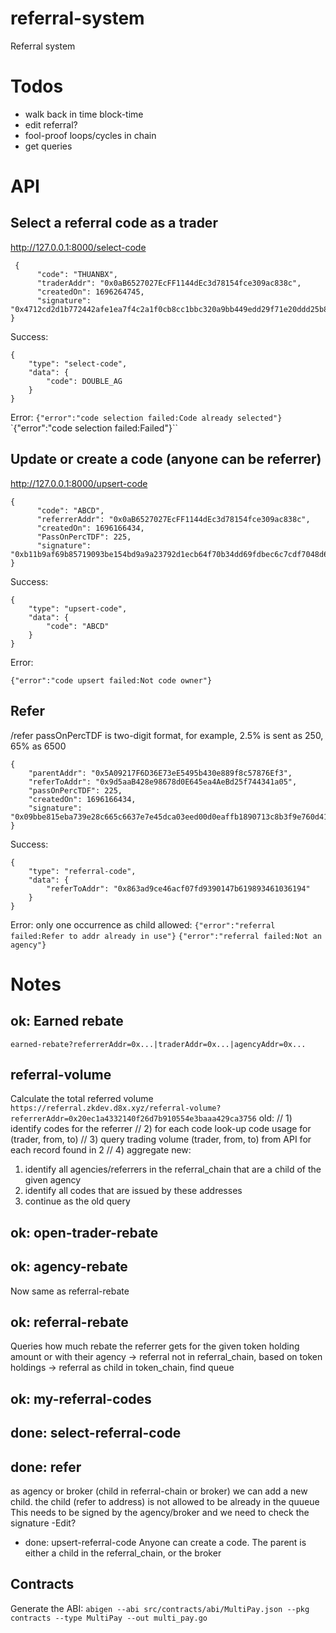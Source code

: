 # referral-system
Referral system

# Todos

- walk back in time block-time
- edit referral?
- fool-proof loops/cycles in chain
- get queries

# API

## Select a referral code as a trader

http://127.0.0.1:8000/select-code

```
 {
      "code": "THUANBX",
      "traderAddr": "0x0aB6527027EcFF1144dEc3d78154fce309ac838c",
      "createdOn": 1696264745,
      "signature": "0x4712cd2d1b772442afe1ea7f4c2a1f0cb8cc1bbc320a9bb449edd29f71e20ddd25b81daeb5a026f0d5e8361fe3739a365590ca9a6f416807ece8dd0ee3fd0a0e1b"
}
```
Success:
```
{
    "type": "select-code",
    "data": {
        "code": DOUBLE_AG
    }
}
```
Error:
`{"error":"code selection failed:Code already selected"}`
`{"error":"code selection failed:Failed"}``

## Update or create a code (anyone can be referrer)

http://127.0.0.1:8000/upsert-code

```
{
      "code": "ABCD",
      "referrerAddr": "0x0aB6527027EcFF1144dEc3d78154fce309ac838c",
      "createdOn": 1696166434,
      "PassOnPercTDF": 225,
      "signature": "0xb11b9af69b85719093be154bd9a9a23792d1ecb64f70b34dd69fdbec6c7cdf7048d62c6a6d94ee9f65e78aafad2ea45d94765e285a18485b879f814fde17c6b01b"
}
```
Success:
```
{
    "type": "upsert-code",
    "data": {
        "code": "ABCD"
    }
}
```
Error:
```
{"error":"code upsert failed:Not code owner"}
```

## Refer
/refer
passOnPercTDF is two-digit format, for example, 2.5% is sent as 250, 65% as 6500

```
{
    "parentAddr": "0x5A09217F6D36E73eE5495b430e889f8c57876Ef3",
    "referToAddr": "0x9d5aaB428e98678d0E645ea4AeBd25f744341a05",
    "passOnPercTDF": 225,
    "createdOn": 1696166434,
    "signature": "0x09bbe815eba739e28c665c6637e7e45dca03eed00d0eaffb1890713c8b3f9e760d41102d5d6885724bd53c7fc0bedcce8dfebe020464c234c1c1d4d194090f071c"
}
```
Success:
```
{
    "type": "referral-code",
    "data": {
        "referToAddr": "0x863ad9ce46acf07fd9390147b619893461036194"
    }
}
```
Error:
only one occurrence as child allowed:
`{"error":"referral failed:Refer to addr already in use"}`
`{"error":"referral failed:Not an agency"}`


# Notes


## ok: Earned rebate
`earned-rebate?referrerAddr=0x...|traderAddr=0x...|agencyAddr=0x...`

## referral-volume
Calculate the total referred volume
`https://referral.zkdev.d8x.xyz/referral-volume?referrerAddr=0x20ec1a4332140f26d7b910554e3baaa429ca3756`
old:
 // 1) identify codes for the referrer
 // 2) for each code look-up code usage for (trader, from, to)
 // 3) query trading volume (trader, from, to) from API for each record found in 2
 // 4) aggregate
new:
1) identify all agencies/referrers in the referral_chain that are a child of the given agency
2) identify all codes that are issued by these addresses
3) continue as the old query

## ok: open-trader-rebate


## ok: agency-rebate
Now same as referral-rebate

## ok: referral-rebate
Queries how much rebate the referrer gets for the given token holding amount or with their agency
-> referral not in referral_chain, based on token holdings
-> referral as child in token_chain, find queue

## ok: my-referral-codes

## done: select-referral-code

## done: refer
as agency or broker (child in referral-chain or broker) we can add a new child.
the child (refer to address) is not allowed to be already in the quueue
This needs to be signed by the agency/broker and we need to check the signature
-Edit?

- done: upsert-referral-code
Anyone can create a code. The parent is either a child in the referral_chain, or
the broker

## Contracts
Generate the ABI:
`abigen --abi src/contracts/abi/MultiPay.json --pkg contracts --type MultiPay --out multi_pay.go`
